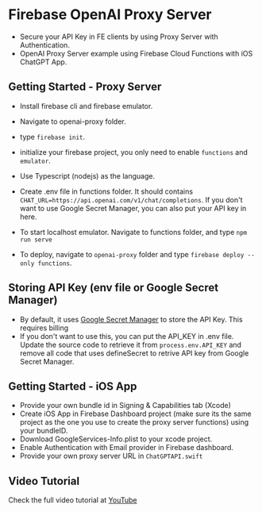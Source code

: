 # Firebase OpenAI Proxy Server
- Secure your API Key in FE clients by using Proxy Server with Authentication.
- OpenAI Proxy Server example using Firebase Cloud Functions with iOS ChatGPT App.

## Getting Started - Proxy Server
- Install firebase cli and firebase emulator.
- Navigate to openai-proxy folder.
- type `firebase init`.
- initialize your firebase project, you only need to enable `functions` and `emulator`.
- Use Typescript (nodejs) as the language.
- Create .env file in functions folder. It should contains `CHAT_URL=https://api.openai.com/v1/chat/completions`. If you don't want to use Google Secret Manager, you can also put your API key in here.
- To start localhost emulator. Navigate to functions folder, and type `npm run serve`

- To deploy, navigate to `openai-proxy` folder and type `firebase deploy --only functions`.

## Storing API Key (env file or Google Secret Manager)
- By default, it uses [Google Secret Manager](https://cloud.google.com/security/products/secret-manager) to store the API Key. This requires billing
- If you don't want to use this, you can put the API_KEY in .env file. Update the source code to retrieve it from `process.env.API_KEY` and remove all code that uses defineSecret to retrive API key from Google Secret Manager.

## Getting Started - iOS App
- Provide your own bundle id in Signing & Capabilities tab (Xcode)
- Create iOS App in Firebase Dashboard project (make sure its the same project as the one you use to create the proxy server functions) using your bundleID.
- Download GoogleServices-Info.plist to your xcode project.
- Enable Authentication with Email provider in Firebase dashboard.
- Provide your own proxy server URL in `ChatGPTAPI.swift`

## Video Tutorial
Check the full video tutorial at [YouTube](https://youtu.be/-HJeBV70zIE)
